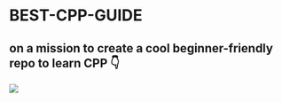 # BEST-CPP-GUIDE
<h2>on a mission to create a cool beginner-friendly repo to learn CPP 👇</h2>
<img src="https://github.com/itssagnikmukherjee/BEST-CPP-GUIDE/blob/main/cpp.png?raw=true">
